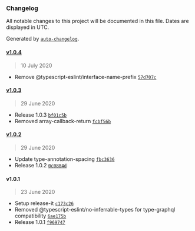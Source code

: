 ### Changelog

All notable changes to this project will be documented in this file. Dates are displayed in UTC.

Generated by [`auto-changelog`](https://github.com/CookPete/auto-changelog).

#### [v1.0.4](https://github.com/grapevinex/eslint-config/compare/v1.0.3...v1.0.4)

> 10 July 2020

- Remove @typescript-eslint/interface-name-prefix [`57d707c`](https://github.com/grapevinex/eslint-config/commit/57d707caab185e6828d68d95610d57b0bdf7d7cf)

#### [v1.0.3](https://github.com/grapevinex/eslint-config/compare/v1.0.2...v1.0.3)

> 29 June 2020

- Release 1.0.3 [`bf01c5b`](https://github.com/grapevinex/eslint-config/commit/bf01c5bf93ec7d8893855fecaa282286bc984dd6)
- Removed array-callback-return [`fcbf56b`](https://github.com/grapevinex/eslint-config/commit/fcbf56bfce3289841fe18992620d5da239d41b52)

#### [v1.0.2](https://github.com/grapevinex/eslint-config/compare/v1.0.1...v1.0.2)

> 29 June 2020

- Update type-annotation-spacing [`fbc3636`](https://github.com/grapevinex/eslint-config/commit/fbc36362a782eb96fdbfc39db5822a96b9ff385a)
- Release 1.0.2 [`0c0884d`](https://github.com/grapevinex/eslint-config/commit/0c0884da43bcc6724a1eab1698afaa2cfbe221fb)

#### v1.0.1

> 23 June 2020

- Setup release-it [`c173c26`](https://github.com/grapevinex/eslint-config/commit/c173c26bf0437f8e0367dd60b113c61ddcdde077)
- Removed @typescript-eslint/no-inferrable-types for type-graphql compatibility [`6ae175b`](https://github.com/grapevinex/eslint-config/commit/6ae175b515d4b59641477f3b390e41585ab4449b)
- Release 1.0.1 [`f969747`](https://github.com/grapevinex/eslint-config/commit/f969747e02d56c14f6ff1a39ff0e378b040ead84)
